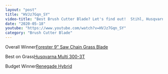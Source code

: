 ```yaml
---
layout: "post"
title: "HVJz7Gqn_SY"
video-title: "Best Brush Cutter Blade? Let's find out!  Stihl, Husqvarna, Echo, Oregon, Renegade  Forester"
date: "2020-05-18"
youtube: "https://www.youtube.com/watch?v=HVJz7Gqn_SY"
category: "Brush Cutter Blade"
---
```

<div class="space-y-1"><p><span class="inline-flex items-center justify-center px-2 py-1 mr-2 text-sm font-semibold leading-none bg-white hover:bg-gray-100 text-gray-400 border border-gray-200 rounded-full">Overall Winner</span><a class="text-gray-900 hover:text-red-600 border-b-2 border-gray-200 hover:border-red-600 hover: hover:no-underline" target="_blank" href="https://amzn.to/34o0lFK">Forester 9” Saw Chain Grass Blade</a><br></p><p><span class="inline-flex items-center justify-center px-2 py-1 mr-2 text-sm font-semibold leading-none bg-white hover:bg-gray-100 text-gray-400 border border-gray-200 rounded-full">Best on Grass</span><a class="text-gray-900 hover:text-red-600 border-b-2 border-gray-200 hover:border-red-600 hover: hover:no-underline" target="_blank" href="https://amzn.to/2QlcGlv">Husqvarna Multi 300-3T</a><br></p><p><span class="inline-flex items-center justify-center px-2 py-1 mr-2 text-sm font-semibold leading-none bg-white hover:bg-gray-100 text-gray-400 border border-gray-200 rounded-full">Budget Winner</span><a class="text-gray-900 hover:text-red-600 border-b-2 border-gray-200 hover:border-red-600 hover: hover:no-underline" target="_blank" href="https://amzn.to/2R2it3q">Renegade Hybrid</a><br></p></div>